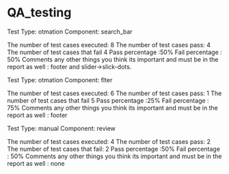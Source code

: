 # QA_testing
Test Type: otmation 
Component: search_bar

 The number of test cases executed: 8
 The number of test cases pass: 4
 The number of test cases that fail 4
 Pass percentage :50%
 Fail percentage : 50%
 Comments
 any other things you think its important and must be in the report as well : footer and
slider->slick-dots.

Test Type: otmation 
Component: flter

 The number of test cases executed: 6
 The number of test cases pass: 1
 The number of test cases that fail 5
 Pass percentage :25%
 Fail percentage : 75%
 Comments
 any other things you think its important and must be in the report as well : footer

 

Test Type: manual 
Component: review

 The number of test cases executed: 4
 The number of test cases pass: 2
 The number of test cases that fail: 2
 Pass percentage :50%
 Fail percentage : 50%
 Comments
 any other things you think its important and must be in the report as well : none
